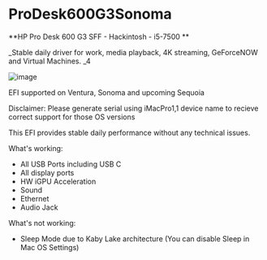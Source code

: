 # ProDesk600G3Sonoma
**HP Pro Desk 600 G3 SFF - Hackintosh - i5-7500
**

_Stable daily driver for work, media playback, 4K streaming, GeForceNOW and Virtual Machines.
_4 

![image](https://github.com/TH0MSX/ProDesk600G3Sonoma/assets/172983997/bf93d7d3-b281-4a4c-8251-dc2dc9b02ee1)

EFI supported on Ventura, Sonoma and upcoming Sequoia

Disclaimer: Please generate serial using iMacPro1,1 device name to recieve correct support for those OS versions

This EFI provides stable daily performance without any technical issues.

What's working:
- All USB Ports including USB C
- All display ports
- HW iGPU Acceleration
- Sound
- Ethernet
- Audio Jack

What's not working:
- Sleep Mode due to Kaby Lake architecture (You can disable Sleep in Mac OS Settings)
  
